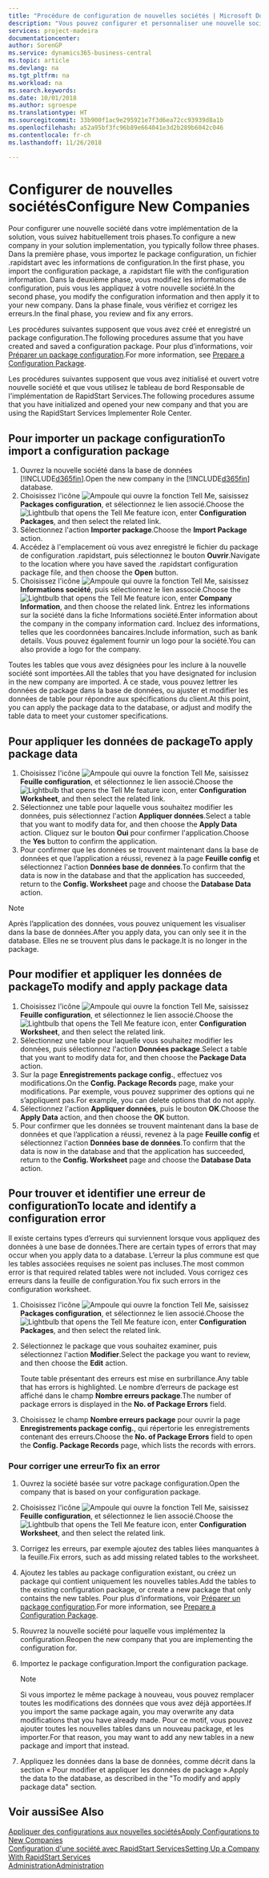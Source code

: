 ```yaml
---
title: "Procédure de configuration de nouvelles sociétés | Microsoft Docs"
description: "Vous pouvez configurer et personnaliser une nouvelle société que vous avez créée. Pour détailler votre implémentation, vous procédez en trois phases pour terminer votre configuration."
services: project-madeira
documentationcenter: 
author: SorenGP
ms.service: dynamics365-business-central
ms.topic: article
ms.devlang: na
ms.tgt_pltfrm: na
ms.workload: na
ms.search.keywords: 
ms.date: 10/01/2018
ms.author: sgroespe
ms.translationtype: HT
ms.sourcegitcommit: 33b900f1ac9e295921e7f3d6ea72cc93939d8a1b
ms.openlocfilehash: a52a95bf3fc96b89e664041e3d2b289b6042c046
ms.contentlocale: fr-ch
ms.lasthandoff: 11/26/2018

---
```

# <a name="configure-new-companies"></a><span data-ttu-id="74941-104">Configurer de nouvelles sociétés</span><span class="sxs-lookup"><span data-stu-id="74941-104">Configure New Companies</span></span>
<span data-ttu-id="74941-105">Pour configurer une nouvelle société dans votre implémentation de la solution, vous suivez habituellement trois phases.</span><span class="sxs-lookup"><span data-stu-id="74941-105">To configure a new company in your solution implementation, you typically follow three phases.</span></span> <span data-ttu-id="74941-106">Dans la première phase, vous importez le package configuration, un fichier .rapidstart avec les informations de configuration.</span><span class="sxs-lookup"><span data-stu-id="74941-106">In the first phase, you import the configuration package, a .rapidstart file with the configuration information.</span></span> <span data-ttu-id="74941-107">Dans la deuxième phase, vous modifiez les informations de configuration, puis vous les appliquez à votre nouvelle société.</span><span class="sxs-lookup"><span data-stu-id="74941-107">In the second phase, you modify the configuration information and then apply it to your new company.</span></span> <span data-ttu-id="74941-108">Dans la phase finale, vous vérifiez et corrigez les erreurs.</span><span class="sxs-lookup"><span data-stu-id="74941-108">In the final phase, you review and fix any errors.</span></span>  

<span data-ttu-id="74941-109">Les procédures suivantes supposent que vous avez créé et enregistré un package configuration.</span><span class="sxs-lookup"><span data-stu-id="74941-109">The following procedures assume that you have created and saved a configuration package.</span></span> <span data-ttu-id="74941-110">Pour plus d’informations, voir [Préparer un package configuration](admin-how-to-prepare-a-configuration-package.md).</span><span class="sxs-lookup"><span data-stu-id="74941-110">For more information, see [Prepare a Configuration Package](admin-how-to-prepare-a-configuration-package.md).</span></span>  

<span data-ttu-id="74941-111">Les procédures suivantes supposent que vous avez initialisé et ouvert votre nouvelle société et que vous utilisez le tableau de bord Responsable de l'implémentation de RapidStart Services.</span><span class="sxs-lookup"><span data-stu-id="74941-111">The following procedures assume that you have initialized and opened your new company and that you are using the RapidStart Services Implementer Role Center.</span></span>

## <a name="to-import-a-configuration-package"></a><span data-ttu-id="74941-112">Pour importer un package configuration</span><span class="sxs-lookup"><span data-stu-id="74941-112">To import a configuration package</span></span>  
1. <span data-ttu-id="74941-113">Ouvrez la nouvelle société dans la base de données [!INCLUDE[d365fin](includes/d365fin_md.md)].</span><span class="sxs-lookup"><span data-stu-id="74941-113">Open the new company in the [!INCLUDE[d365fin](includes/d365fin_md.md)] database.</span></span>  
2. <span data-ttu-id="74941-114">Choisissez l'icône ![Ampoule qui ouvre la fonction Tell Me](media/ui-search/search_small.png "Dites-moi ce que vous voulez faire"), saisissez **Packages configuration**, et sélectionnez le lien associé.</span><span class="sxs-lookup"><span data-stu-id="74941-114">Choose the ![Lightbulb that opens the Tell Me feature](media/ui-search/search_small.png "Tell me what you want to do") icon, enter **Configuration Packages**, and then select the related link.</span></span>  
3. <span data-ttu-id="74941-115">Sélectionnez l'action **Importer package**.</span><span class="sxs-lookup"><span data-stu-id="74941-115">Choose the **Import Package** action.</span></span>  
4. <span data-ttu-id="74941-116">Accédez à l'emplacement où vous avez enregistré le fichier du package de configuration .rapidstart, puis sélectionnez le bouton **Ouvrir**.</span><span class="sxs-lookup"><span data-stu-id="74941-116">Navigate to the location where you have saved the .rapidstart configuration package file, and then choose the **Open** button.</span></span>  
5. <span data-ttu-id="74941-117">Choisissez l'icône ![Ampoule qui ouvre la fonction Tell Me](media/ui-search/search_small.png "Dites-moi ce que vous voulez faire"), saisissez **Informations société**, puis sélectionnez le lien associé.</span><span class="sxs-lookup"><span data-stu-id="74941-117">Choose the ![Lightbulb that opens the Tell Me feature](media/ui-search/search_small.png "Tell me what you want to do") icon, enter **Company Information**, and then choose the related link.</span></span> <span data-ttu-id="74941-118">Entrez les informations sur la société dans la fiche Informations société.</span><span class="sxs-lookup"><span data-stu-id="74941-118">Enter information about the company in the company information card.</span></span> <span data-ttu-id="74941-119">Incluez des informations, telles que les coordonnées bancaires.</span><span class="sxs-lookup"><span data-stu-id="74941-119">Include information, such as bank details.</span></span> <span data-ttu-id="74941-120">Vous pouvez également fournir un logo pour la société.</span><span class="sxs-lookup"><span data-stu-id="74941-120">You can also provide a logo for the company.</span></span>  

<span data-ttu-id="74941-121">Toutes les tables que vous avez désignées pour les inclure à la nouvelle société sont importées.</span><span class="sxs-lookup"><span data-stu-id="74941-121">All the tables that you have designated for inclusion in the new company are imported.</span></span> <span data-ttu-id="74941-122">À ce stade, vous pouvez lettrer les données de package dans la base de données, ou ajuster et modifier les données de table pour répondre aux spécifications du client.</span><span class="sxs-lookup"><span data-stu-id="74941-122">At this point, you can apply the package data to the database, or adjust and modify the table data to meet your customer specifications.</span></span>  

## <a name="to-apply-package-data"></a><span data-ttu-id="74941-123">Pour appliquer les données de package</span><span class="sxs-lookup"><span data-stu-id="74941-123">To apply package data</span></span>  
1. <span data-ttu-id="74941-124">Choisissez l'icône ![Ampoule qui ouvre la fonction Tell Me](media/ui-search/search_small.png "Dites-moi ce que vous voulez faire"), saisissez **Feuille configuration**, et sélectionnez le lien associé.</span><span class="sxs-lookup"><span data-stu-id="74941-124">Choose the ![Lightbulb that opens the Tell Me feature](media/ui-search/search_small.png "Tell me what you want to do") icon, enter **Configuration Worksheet**, and then select the related link.</span></span>  
2. <span data-ttu-id="74941-125">Sélectionnez une table pour laquelle vous souhaitez modifier les données, puis sélectionnez l'action **Appliquer données**.</span><span class="sxs-lookup"><span data-stu-id="74941-125">Select a table that you want to modify data for, and then choose the **Apply Data** action.</span></span> <span data-ttu-id="74941-126">Cliquez sur le bouton **Oui** pour confirmer l'application.</span><span class="sxs-lookup"><span data-stu-id="74941-126">Choose the **Yes** button to confirm the application.</span></span>
3. <span data-ttu-id="74941-127">Pour confirmer que les données se trouvent maintenant dans la base de données et que l’application a réussi, revenez à la page **Feuille config** et sélectionnez l'action **Données base de données**.</span><span class="sxs-lookup"><span data-stu-id="74941-127">To confirm that the data is now in the database and that the application has succeeded, return to the **Config. Worksheet** page and choose the **Database Data** action.</span></span>  

> [!NOTE]  
>  <span data-ttu-id="74941-128">Après l’application des données, vous pouvez uniquement les visualiser dans la base de données.</span><span class="sxs-lookup"><span data-stu-id="74941-128">After you apply data, you can only see it in the database.</span></span> <span data-ttu-id="74941-129">Elles ne se trouvent plus dans le package.</span><span class="sxs-lookup"><span data-stu-id="74941-129">It is no longer in the package.</span></span>  

## <a name="to-modify-and-apply-package-data"></a><span data-ttu-id="74941-130">Pour modifier et appliquer les données de package</span><span class="sxs-lookup"><span data-stu-id="74941-130">To modify and apply package data</span></span>  
1. <span data-ttu-id="74941-131">Choisissez l'icône ![Ampoule qui ouvre la fonction Tell Me](media/ui-search/search_small.png "Dites-moi ce que vous voulez faire"), saisissez **Feuille configuration**, et sélectionnez le lien associé.</span><span class="sxs-lookup"><span data-stu-id="74941-131">Choose the ![Lightbulb that opens the Tell Me feature](media/ui-search/search_small.png "Tell me what you want to do") icon, enter **Configuration Worksheet**, and then select the related link.</span></span>  
2. <span data-ttu-id="74941-132">Sélectionnez une table pour laquelle vous souhaitez modifier les données, puis sélectionnez l'action **Données package**.</span><span class="sxs-lookup"><span data-stu-id="74941-132">Select a table that you want to modify data for, and then choose the **Package Data** action.</span></span>  
3. <span data-ttu-id="74941-133">Sur la page **Enregistrements package config.**, effectuez vos modifications.</span><span class="sxs-lookup"><span data-stu-id="74941-133">On the **Config. Package Records** page, make your modifications.</span></span> <span data-ttu-id="74941-134">Par exemple, vous pouvez supprimer des options qui ne s’appliquent pas.</span><span class="sxs-lookup"><span data-stu-id="74941-134">For example, you can delete options that do not apply.</span></span>  
4. <span data-ttu-id="74941-135">Sélectionnez l'action **Appliquer données**, puis le bouton **OK**.</span><span class="sxs-lookup"><span data-stu-id="74941-135">Choose the **Apply Data** action, and then choose the **OK** button.</span></span>  
5. <span data-ttu-id="74941-136">Pour confirmer que les données se trouvent maintenant dans la base de données et que l’application a réussi, revenez à la page **Feuille config** et sélectionnez l'action **Données base de données**.</span><span class="sxs-lookup"><span data-stu-id="74941-136">To confirm that the data is now in the database and that the application has succeeded, return to the **Config. Worksheet** page and choose the **Database Data** action.</span></span>  

## <a name="to-locate-and-identify-a-configuration-error"></a><span data-ttu-id="74941-137">Pour trouver et identifier une erreur de configuration</span><span class="sxs-lookup"><span data-stu-id="74941-137">To locate and identify a configuration error</span></span>  
<span data-ttu-id="74941-138">Il existe certains types d’erreurs qui surviennent lorsque vous appliquez des données à une base de données.</span><span class="sxs-lookup"><span data-stu-id="74941-138">There are certain types of errors that may occur when you apply data to a database.</span></span> <span data-ttu-id="74941-139">L’erreur la plus commune est que les tables associées requises ne soient pas incluses.</span><span class="sxs-lookup"><span data-stu-id="74941-139">The most common error is that required related tables were not included.</span></span> <span data-ttu-id="74941-140">Vous corrigez ces erreurs dans la feuille de configuration.</span><span class="sxs-lookup"><span data-stu-id="74941-140">You fix such errors in the configuration worksheet.</span></span>

1. <span data-ttu-id="74941-141">Choisissez l'icône ![Ampoule qui ouvre la fonction Tell Me](media/ui-search/search_small.png "Dites-moi ce que vous voulez faire"), saisissez **Packages configuration**, et sélectionnez le lien associé.</span><span class="sxs-lookup"><span data-stu-id="74941-141">Choose the ![Lightbulb that opens the Tell Me feature](media/ui-search/search_small.png "Tell me what you want to do") icon, enter **Configuration Packages**, and then select the related link.</span></span>  
2. <span data-ttu-id="74941-142">Sélectionnez le package que vous souhaitez examiner, puis sélectionnez l'action **Modifier**.</span><span class="sxs-lookup"><span data-stu-id="74941-142">Select the package you want to review, and then choose the **Edit** action.</span></span>  

    <span data-ttu-id="74941-143">Toute table présentant des erreurs est mise en surbrillance.</span><span class="sxs-lookup"><span data-stu-id="74941-143">Any table that has errors is highlighted.</span></span> <span data-ttu-id="74941-144">Le nombre d’erreurs de package est affiché dans le champ **Nombre erreurs package**.</span><span class="sxs-lookup"><span data-stu-id="74941-144">The number of package errors is displayed in the **No. of Package Errors** field.</span></span>  

3. <span data-ttu-id="74941-145">Choisissez le champ **Nombre erreurs package** pour ouvrir la page **Enregistrements package config.**, qui répertorie les enregistrements contenant des erreurs.</span><span class="sxs-lookup"><span data-stu-id="74941-145">Choose the **No. of Package Errors** field to open the **Config. Package Records** page, which lists the records with errors.</span></span>  

### <a name="to-fix-an-error"></a><span data-ttu-id="74941-146">Pour corriger une erreur</span><span class="sxs-lookup"><span data-stu-id="74941-146">To fix an error</span></span>  
1. <span data-ttu-id="74941-147">Ouvrez la société basée sur votre package configuration.</span><span class="sxs-lookup"><span data-stu-id="74941-147">Open the company that is based on your configuration package.</span></span>  
2. <span data-ttu-id="74941-148">Choisissez l'icône ![Ampoule qui ouvre la fonction Tell Me](media/ui-search/search_small.png "Dites-moi ce que vous voulez faire"), saisissez **Feuille configuration**, et sélectionnez le lien associé.</span><span class="sxs-lookup"><span data-stu-id="74941-148">Choose the ![Lightbulb that opens the Tell Me feature](media/ui-search/search_small.png "Tell me what you want to do") icon, enter **Configuration Worksheet**, and then select the related link.</span></span>  
3. <span data-ttu-id="74941-149">Corrigez les erreurs, par exemple ajoutez des tables liées manquantes à la feuille.</span><span class="sxs-lookup"><span data-stu-id="74941-149">Fix errors, such as add missing related tables to the worksheet.</span></span>  
4. <span data-ttu-id="74941-150">Ajoutez les tables au package configuration existant, ou créez un package qui contient uniquement les nouvelles tables.</span><span class="sxs-lookup"><span data-stu-id="74941-150">Add the tables to the existing configuration package, or create a new package that only contains the new tables.</span></span> <span data-ttu-id="74941-151">Pour plus d’informations, voir [Préparer un package configuration](admin-how-to-prepare-a-configuration-package.md).</span><span class="sxs-lookup"><span data-stu-id="74941-151">For more information, see [Prepare a Configuration Package](admin-how-to-prepare-a-configuration-package.md).</span></span>  
5. <span data-ttu-id="74941-152">Rouvrez la nouvelle société pour laquelle vous implémentez la configuration.</span><span class="sxs-lookup"><span data-stu-id="74941-152">Reopen the new company that you are implementing the configuration for.</span></span>  
6. <span data-ttu-id="74941-153">Importez le package configuration.</span><span class="sxs-lookup"><span data-stu-id="74941-153">Import the configuration package.</span></span>  

    > [!NOTE]  
    >  <span data-ttu-id="74941-154">Si vous importez le même package à nouveau, vous pouvez remplacer toutes les modifications des données que vous avez déjà apportées.</span><span class="sxs-lookup"><span data-stu-id="74941-154">If you import the same package again, you may overwrite any data modifications that you have already made.</span></span> <span data-ttu-id="74941-155">Pour ce motif, vous pouvez ajouter toutes les nouvelles tables dans un nouveau package, et les importer.</span><span class="sxs-lookup"><span data-stu-id="74941-155">For that reason, you may want to add any new tables in a new package and import that instead.</span></span>  

7. <span data-ttu-id="74941-156">Appliquez les données dans la base de données, comme décrit dans la section « Pour modifier et appliquer les données de package ».</span><span class="sxs-lookup"><span data-stu-id="74941-156">Apply the data to the database, as described in the "To modify and apply package data" section.</span></span>

## <a name="see-also"></a><span data-ttu-id="74941-157">Voir aussi</span><span class="sxs-lookup"><span data-stu-id="74941-157">See Also</span></span>  
[<span data-ttu-id="74941-158">Appliquer des configurations aux nouvelles sociétés</span><span class="sxs-lookup"><span data-stu-id="74941-158">Apply Configurations to New Companies</span></span>](admin-apply-configuration-to-new-companies.md)  
[<span data-ttu-id="74941-159">Configuration d'une société avec RapidStart Services</span><span class="sxs-lookup"><span data-stu-id="74941-159">Setting Up a Company With RapidStart Services</span></span>](admin-set-up-a-company-with-rapidstart.md)  
[<span data-ttu-id="74941-160">Administration</span><span class="sxs-lookup"><span data-stu-id="74941-160">Administration</span></span>](admin-setup-and-administration.md)

